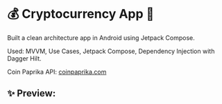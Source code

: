 # 💰 Cryptocurrency App 💸

Built a clean architecture app in Android using Jetpack Compose.

Used: MVVM, Use Cases, Jetpack Compose, Dependency Injection with Dagger Hilt.

Coin Paprika API:
[coinpaprika.com](https://coinpaprika.com/)

## ✨ Preview:
